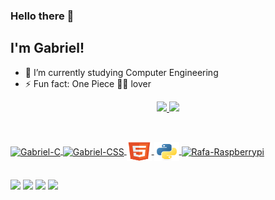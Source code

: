 ### Hello there 🤖 
## I'm Gabriel!

- 🌵 I’m currently studying Computer Engineering
- ⚡ Fun fact: One Piece 🏴‍☠️ lover


<div align="center">
  <a href="https://github.com/gabrielfcisco">
  <img  width="48%" src="https://github-readme-stats.vercel.app/api?username=gabrielfcisco&show_icons=true&theme=default&include_all_commits=true&count_private=true"/>
  <img  width="48%" src="https://github-readme-stats.vercel.app/api/top-langs/?username=gabrielfcisco&layout=compact&langs_count=7&theme=default"/>
</div>
  
  ##
  
  <div style="display: inline_block"><br>
  <img align="center" alt="Gabriel-C" height="30" width="40" src="https://cdn.jsdelivr.net/gh/devicons/devicon/icons/c/c-plain.svg">
  <img align="center" alt="Gabriel-CSS" height="30" width="40" src="https://cdn.jsdelivr.net/gh/devicons/devicon/icons/css3/css3-plain-wordmark.svg">
  <img align="center" alt="Gabriel-HTML" height="30" width="40" src="https://raw.githubusercontent.com/devicons/devicon/master/icons/html5/html5-original.svg">
  <img align="center" alt="Gabriel-Python" height="30" width="40" src="https://raw.githubusercontent.com/devicons/devicon/master/icons/python/python-original.svg">
  <img align="center" alt="Rafa-Raspberrypi" height="30" width="40" src="https://cdn.jsdelivr.net/gh/devicons/devicon/icons/raspberrypi/raspberrypi-line.svg">
</div>
  
  ##
  
  <div> 
  <a href="https://instagram.com/gabrielfcisco.design" target="_blank"><img src="https://img.shields.io/badge/-Instagram-%23E4405F?style=for-the-badge&logo=instagram&logoColor=white" target="_blank"></a>
 <a href="discordapp.com/users/gabrielfcisco#3435" target="_blank"><img src="https://img.shields.io/badge/Discord-7289DA?style=for-the-badge&logo=discord&logoColor=white" target="_blank"></a> 
  <a href = "mailto:gabrifran017@gmail.com"><img src="https://img.shields.io/badge/-Gmail-%23333?style=for-the-badge&logo=gmail&logoColor=white" target="_blank"></a>
  <a href="https://www.linkedin.com/in/gabrielfcisco" target="_blank"><img src="https://img.shields.io/badge/-LinkedIn-%230077B5?style=for-the-badge&logo=linkedin&logoColor=white" target="_blank"></a>

